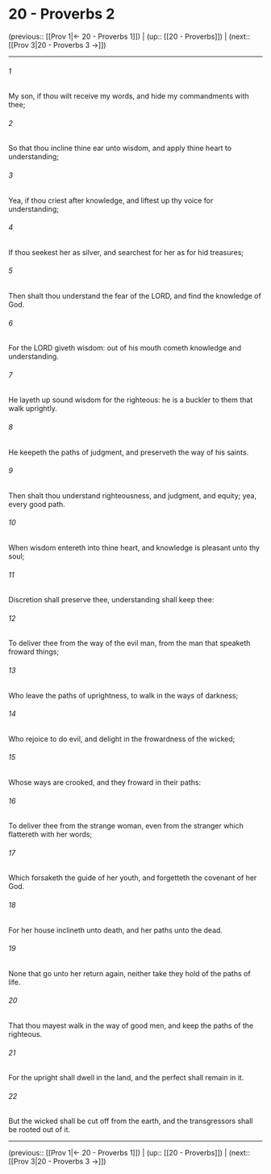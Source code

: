 # 20 - Proverbs 2

(previous:: [[Prov 1|← 20 - Proverbs 1]]) | (up:: [[20 - Proverbs]]) | (next:: [[Prov 3|20 - Proverbs 3 →]])

***


###### 1 
My son, if thou wilt receive my words, and hide my commandments with thee; 

###### 2 
So that thou incline thine ear unto wisdom, and apply thine heart to understanding; 

###### 3 
Yea, if thou criest after knowledge, and liftest up thy voice for understanding; 

###### 4 
If thou seekest her as silver, and searchest for her as for hid treasures; 

###### 5 
Then shalt thou understand the fear of the LORD, and find the knowledge of God. 

###### 6 
For the LORD giveth wisdom: out of his mouth cometh knowledge and understanding. 

###### 7 
He layeth up sound wisdom for the righteous: he is a buckler to them that walk uprightly. 

###### 8 
He keepeth the paths of judgment, and preserveth the way of his saints. 

###### 9 
Then shalt thou understand righteousness, and judgment, and equity; yea, every good path. 

###### 10 
When wisdom entereth into thine heart, and knowledge is pleasant unto thy soul; 

###### 11 
Discretion shall preserve thee, understanding shall keep thee: 

###### 12 
To deliver thee from the way of the evil man, from the man that speaketh froward things; 

###### 13 
Who leave the paths of uprightness, to walk in the ways of darkness; 

###### 14 
Who rejoice to do evil, and delight in the frowardness of the wicked; 

###### 15 
Whose ways are crooked, and they froward in their paths: 

###### 16 
To deliver thee from the strange woman, even from the stranger which flattereth with her words; 

###### 17 
Which forsaketh the guide of her youth, and forgetteth the covenant of her God. 

###### 18 
For her house inclineth unto death, and her paths unto the dead. 

###### 19 
None that go unto her return again, neither take they hold of the paths of life. 

###### 20 
That thou mayest walk in the way of good men, and keep the paths of the righteous. 

###### 21 
For the upright shall dwell in the land, and the perfect shall remain in it. 

###### 22 
But the wicked shall be cut off from the earth, and the transgressors shall be rooted out of it.

***

(previous:: [[Prov 1|← 20 - Proverbs 1]]) | (up:: [[20 - Proverbs]]) | (next:: [[Prov 3|20 - Proverbs 3 →]])
